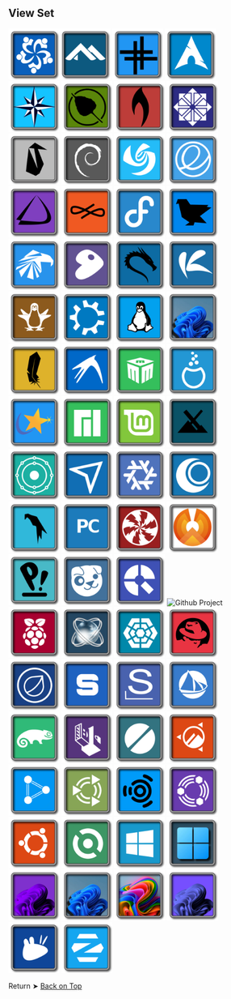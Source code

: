 ## View Set

<img src="Linux_Android_256/Alma.png" alt="Github Project" style="width:20%;"><img src="Linux_Android_256/Alpine.png" alt="Github Project" style="width:20%;"> 
<img src="Linux_Android_256/Antix.png" alt="Github Project" style="width:20%;"> 
<img src="Linux_Android_256/Arch.png" alt="Github Project" style="width:20%;"> 
<img src="Linux_Android_256/Bluestar.png" alt="Github Project" style="width:20%;"> 
<img src="Linux_Android_256/Bodhi.png" alt="Github Project" style="width:20%;"> 
<img src="Linux_Android_256/Bunsenlabs.png" alt="Github Project" style="width:20%;"> 
<img src="Linux_Android_256/CentOS.png" alt="Github Project" style="width:20%;"> 
<img src="Linux_Android_256/Clear.png" alt="Github Project" style="width:20%;"> 
<img src="Linux_Android_256/Debian.png" alt="Github Project" style="width:20%;"> 
<img src="Linux_Android_256/Deepin.png" alt="Github Project" style="width:20%;"> 
<img src="Linux_Android_256/Elementary.png" alt="Github Project" style="width:20%;"> 
<img src="Linux_Android_256/Endeavour.png" alt="Github Project" style="width:20%;"> 
<img src="Linux_Android_256/Endless.png" alt="Github Project" style="width:20%;"> 
<img src="Linux_Android_256/Fedora.png" alt="Github Project" style="width:20%;"> 
<img src="Linux_Android_256/Feren.png" alt="Github Project" style="width:20%;"> 
<img src="Linux_Android_256/Garuda.png" alt="Github Project" style="width:20%;"> 
<img src="Linux_Android_256/Gentoo.png" alt="Github Project" style="width:20%;"> 
<img src="Linux_Android_256/Kali.png" alt="Github Project" style="width:20%;"> 
<img src="Linux_Android_256/Kaos.png" alt="Github Project" style="width:20%;"> 
<img src="Linux_Android_256/Knoppix.png" alt="Github Project" style="width:20%;"> 
<img src="Linux_Android_256/Kubuntu.png" alt="Github Project" style="width:20%;"> 
<img src="Linux_Android_256/Linux.png" alt="Github Project" style="width:20%;"> 
<img src="Linux_Android_256/Linuxfx_11.png" alt="Github Project" style="width:20%;"> 
<img src="Linux_Android_256/Lite.png" alt="Github Project" style="width:20%;"> 
<img src="Linux_Android_256/Lubuntu.png" alt="Github Project" style="width:20%;"> 
<img src="Linux_Android_256/Mabox.png" alt="Github Project" style="width:20%;"> 
<img src="Linux_Android_256/Mageia.png" alt="Github Project" style="width:20%;"> 
<img src="Linux_Android_256/Mandriva.png" alt="Github Project" style="width:20%;"> 
<img src="Linux_Android_256/Manjaro.png" alt="Github Project" style="width:20%;"> 
<img src="Linux_Android_256/Mint.png" alt="Github Project" style="width:20%;"> 
<img src="Linux_Android_256/MX.png" alt="Github Project" style="width:20%;"> 
<img src="Linux_Android_256/Neon.png" alt="Github Project" style="width:20%;"> 
<img src="Linux_Android_256/Netrunner.png" alt="Github Project" style="width:20%;"> 
<img src="Linux_Android_256/Nixos.png" alt="Github Project" style="width:20%;"> 
<img src="Linux_Android_256/Openmandriva.png" alt="Github Project" style="width:20%;"> 
<img src="Linux_Android_256/Parrot.png" alt="Github Project" style="width:20%;"> 
<img src="Linux_Android_256/PC.png" alt="Github Project" style="width:20%;"> 
<img src="Linux_Android_256/Peppermint.png" alt="Github Project" style="width:20%;"> 
<img src="Linux_Android_256/Phoenix.png" alt="Github Project" style="width:20%;"> 
<img src="Linux_Android_256/Pop.png" alt="Github Project" style="width:20%;"> 
<img src="Linux_Android_256/Puppy.png" alt="Github Project" style="width:20%;"> 
<img src="Linux_Android_256/Q4OS.png" alt="Github Project" style="width:20%;"> 
<img src="Linux_Android_256/Qubes.png" alt="Github Project" style="width:20%;"> 
<img src="Linux_Android_256/Raspios.png" alt="Github Project" style="width:20%;"> 
<img src="Linux_Android_256/ReactOS.png" alt="Github Project" style="width:20%;"> 
<img src="Linux_Android_256/Rebornos.png" alt="Github Project" style="width:20%;"> 
<img src="Linux_Android_256/Redhat.png" alt="Github Project" style="width:20%;"> 
<img src="Linux_Android_256/Rosa.png" alt="Github Project" style="width:20%;"> 
<img src="Linux_Android_256/Septor.png" alt="Github Project" style="width:20%;"> 
<img src="Linux_Android_256/Slackware.png" alt="Github Project" style="width:20%;"> 
<img src="Linux_Android_256/Solus.png" alt="Github Project" style="width:20%;"> 
<img src="Linux_Android_256/Suse.png" alt="Github Project" style="width:20%;"> 
<img src="Linux_Android_256/Tails.png" alt="Github Project" style="width:20%;"> 
<img src="Linux_Android_256/Tinycore.png" alt="Github Project" style="width:20%;"> 
<img src="Linux_Android_256/Ubuntu_Cinnamon.png" alt="Github Project" style="width:20%;"> 
<img src="Linux_Android_256/Ubuntu_Dde.png" alt="Github Project" style="width:20%;"> 
<img src="Linux_Android_256/Ubuntu_Mate.png" alt="Github Project" style="width:20%;"> 
<img src="Linux_Android_256/Ubuntu_Studio.png" alt="Github Project" style="width:20%;"> 
<img src="Linux_Android_256/Ubuntu_Unity.png" alt="Github Project" style="width:20%;"> 
<img src="Linux_Android_256/Ubuntu.png" alt="Github Project" style="width:20%;"> 
<img src="Linux_Android_256/Void.png" alt="Github Project" style="width:20%;"> 
<img src="Linux_Android_256/Windows10.png" alt="Github Project" style="width:20%;"> 
<img src="Linux_Android_256/Windows11-1.png" alt="Github Project" style="width:20%;"> 
<img src="Linux_Android_256/Windows11_Purple.png" alt="Github Project" style="width:20%;"> 
<img src="Linux_Android_256/Windows11-2.png" alt="Github Project" style="width:20%;"> 
<img src="Linux_Android_256/Windows11+.png" alt="Github Project" style="width:20%;"> 
<img src="Linux_Android_256/Windows11-3.png" alt="Github Project" style="width:20%;"> 
<img src="Linux_Android_256/Xubuntu.png" alt="Github Project" style="width:20%;"> 
<img src="Linux_Android_256/Zorin.png" alt="Github Project" style="width:20%;"> 

Return ➤ [Back on Top](https://github.com/chris1111/Linux-Logo-Blue-Grey/blob/main/View-Set-IOS.md#view-set)
